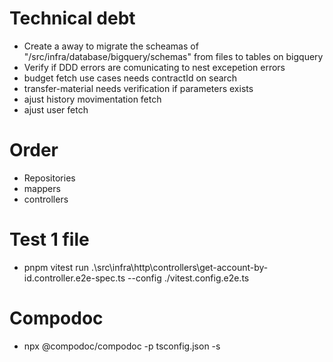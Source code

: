 # Technical debt
- Create a away to migrate the scheamas of "/src/infra/database/bigquery/schemas" from files to tables on bigquery
- Verify if DDD errors are comunicating to nest excepetion errors
- budget fetch use cases needs contractId on search
- transfer-material needs verification if parameters exists
- ajust history movimentation fetch
- ajust user fetch


# Order
- Repositories
- mappers
- controllers

# Test 1 file
- pnpm vitest run .\src\infra\http\controllers\get-account-by-id.controller.e2e-spec.ts --config ./vitest.config.e2e.ts 

# Compodoc
- npx @compodoc/compodoc -p tsconfig.json -s